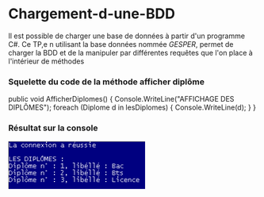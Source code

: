 # Chargement-d-une-BDD

Il est possible de charger une base de données à partir d'un programme C#. Ce TP,e n utilisant la base données nommée *GESPER*, permet de charger la BDD et de la manipuler par différentes requêtes que l'on place à l'intérieur de méthodes

### Squelette du code de la méthode afficher diplôme

 public void AfficherDiplomes()
        {
            Console.WriteLine("AFFICHAGE DES DIPLÔMES");
            foreach (Diplome d in lesDiplomes)
            {
                Console.WriteLine(d);
            }
        }
### Résultat sur la console
![Capturegesper.png](https://github.com/meloeenazaire/Chargement-d-une-BDD/blob/master/Capturegesper.PNG)

